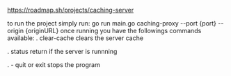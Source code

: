 https://roadmap.sh/projects/caching-server

to run the project simply run: go run main.go caching-proxy --port {port} --origin {originURL}
once running you have the followings commands available:
. clear-cache
  clears the server cache

. status
  return if the server is runnning

. - quit or exit
  stops the program